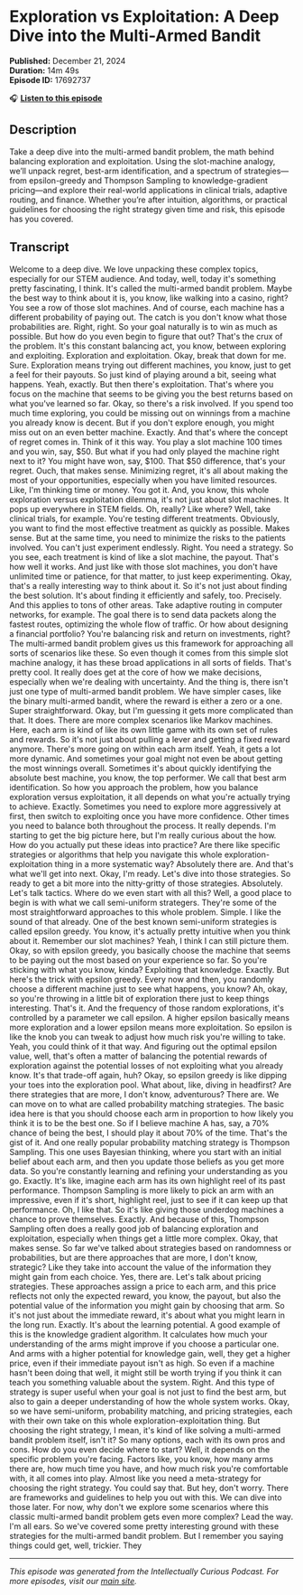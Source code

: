 # Exploration vs Exploitation: A Deep Dive into the Multi-Armed Bandit

**Published:** December 21, 2024  
**Duration:** 14m 49s  
**Episode ID:** 17692737

🎧 **[Listen to this episode](https://intellectuallycurious.buzzsprout.com/2529712/episodes/17692737-exploration-vs-exploitation-a-deep-dive-into-the-multi-armed-bandit)**

## Description

Take a deep dive into the multi-armed bandit problem, the math behind balancing exploration and exploitation. Using the slot-machine analogy, we’ll unpack regret, best-arm identification, and a spectrum of strategies—from epsilon-greedy and Thompson Sampling to knowledge-gradient pricing—and explore their real-world applications in clinical trials, adaptive routing, and finance. Whether you’re after intuition, algorithms, or practical guidelines for choosing the right strategy given time and risk, this episode has you covered.

## Transcript

Welcome to a deep dive. We love unpacking these complex topics, especially for our STEM audience. And today, well, today it's something pretty fascinating, I think. It's called the multi-armed bandit problem. Maybe the best way to think about it is, you know, like walking into a casino, right? You see a row of those slot machines. And of course, each machine has a different probability of paying out. The catch is you don't know what those probabilities are. Right, right. So your goal naturally is to win as much as possible. But how do you even begin to figure that out? That's the crux of the problem. It's this constant balancing act, you know, between exploring and exploiting. Exploration and exploitation. Okay, break that down for me. Sure. Exploration means trying out different machines, you know, just to get a feel for their payouts. So just kind of playing around a bit, seeing what happens. Yeah, exactly. But then there's exploitation. That's where you focus on the machine that seems to be giving you the best returns based on what you've learned so far. Okay, so there's a risk involved. If you spend too much time exploring, you could be missing out on winnings from a machine you already know is decent. But if you don't explore enough, you might miss out on an even better machine. Exactly. And that's where the concept of regret comes in. Think of it this way. You play a slot machine 100 times and you win, say, $50. But what if you had only played the machine right next to it? You might have won, say, $100. That $50 difference, that's your regret. Ouch, that makes sense. Minimizing regret, it's all about making the most of your opportunities, especially when you have limited resources. Like, I'm thinking time or money. You got it. And, you know, this whole exploration versus exploitation dilemma, it's not just about slot machines. It pops up everywhere in STEM fields. Oh, really? Like where? Well, take clinical trials, for example. You're testing different treatments. Obviously, you want to find the most effective treatment as quickly as possible. Makes sense. But at the same time, you need to minimize the risks to the patients involved. You can't just experiment endlessly. Right. You need a strategy. So you see, each treatment is kind of like a slot machine, the payout. That's how well it works. And just like with those slot machines, you don't have unlimited time or patience, for that matter, to just keep experimenting. Okay, that's a really interesting way to think about it. So it's not just about finding the best solution. It's about finding it efficiently and safely, too. Precisely. And this applies to tons of other areas. Take adaptive routing in computer networks, for example. The goal there is to send data packets along the fastest routes, optimizing the whole flow of traffic. Or how about designing a financial portfolio? You're balancing risk and return on investments, right? The multi-armed bandit problem gives us this framework for approaching all sorts of scenarios like these. So even though it comes from this simple slot machine analogy, it has these broad applications in all sorts of fields. That's pretty cool. It really does get at the core of how we make decisions, especially when we're dealing with uncertainty. And the thing is, there isn't just one type of multi-armed bandit problem. We have simpler cases, like the binary multi-armed bandit, where the reward is either a zero or a one. Super straightforward. Okay, but I'm guessing it gets more complicated than that. It does. There are more complex scenarios like Markov machines. Here, each arm is kind of like its own little game with its own set of rules and rewards. So it's not just about pulling a lever and getting a fixed reward anymore. There's more going on within each arm itself. Yeah, it gets a lot more dynamic. And sometimes your goal might not even be about getting the most winnings overall. Sometimes it's about quickly identifying the absolute best machine, you know, the top performer. We call that best arm identification. So how you approach the problem, how you balance exploration versus exploitation, it all depends on what you're actually trying to achieve. Exactly. Sometimes you need to explore more aggressively at first, then switch to exploiting once you have more confidence. Other times you need to balance both throughout the process. It really depends. I'm starting to get the big picture here, but I'm really curious about the how. How do you actually put these ideas into practice? Are there like specific strategies or algorithms that help you navigate this whole exploration-exploitation thing in a more systematic way? Absolutely there are. And that's what we'll get into next. Okay, I'm ready. Let's dive into those strategies. So ready to get a bit more into the nitty-gritty of those strategies. Absolutely. Let's talk tactics. Where do we even start with all this? Well, a good place to begin is with what we call semi-uniform strategers. They're some of the most straightforward approaches to this whole problem. Simple. I like the sound of that already. One of the best known semi-uniform strategies is called epsilon greedy. You know, it's actually pretty intuitive when you think about it. Remember our slot machines? Yeah, I think I can still picture them. Okay, so with epsilon greedy, you basically choose the machine that seems to be paying out the most based on your experience so far. So you're sticking with what you know, kinda? Exploiting that knowledge. Exactly. But here's the trick with epsilon greedy. Every now and then, you randomly choose a different machine just to see what happens, you know? Ah, okay, so you're throwing in a little bit of exploration there just to keep things interesting. That's it. And the frequency of those random explorations, it's controlled by a parameter we call epsilon. A higher epsilon basically means more exploration and a lower epsilon means more exploitation. So epsilon is like the knob you can tweak to adjust how much risk you're willing to take. Yeah, you could think of it that way. And figuring out the optimal epsilon value, well, that's often a matter of balancing the potential rewards of exploration against the potential losses of not exploiting what you already know. It's that trade-off again, huh? Okay, so epsilon greedy is like dipping your toes into the exploration pool. What about, like, diving in headfirst? Are there strategies that are more, I don't know, adventurous? There are. We can move on to what are called probability matching strategies. The basic idea here is that you should choose each arm in proportion to how likely you think it is to be the best one. So if I believe machine A has, say, a 70% chance of being the best, I should play it about 70% of the time. That's the gist of it. And one really popular probability matching strategy is Thompson Sampling. This one uses Bayesian thinking, where you start with an initial belief about each arm, and then you update those beliefs as you get more data. So you're constantly learning and refining your understanding as you go. Exactly. It's like, imagine each arm has its own highlight reel of its past performance. Thompson Sampling is more likely to pick an arm with an impressive, even if it's short, highlight reel, just to see if it can keep up that performance. Oh, I like that. So it's like giving those underdog machines a chance to prove themselves. Exactly. And because of this, Thompson Sampling often does a really good job of balancing exploration and exploitation, especially when things get a little more complex. Okay, that makes sense. So far we've talked about strategies based on randomness or probabilities, but are there approaches that are more, I don't know, strategic? Like they take into account the value of the information they might gain from each choice. Yes, there are. Let's talk about pricing strategies. These approaches assign a price to each arm, and this price reflects not only the expected reward, you know, the payout, but also the potential value of the information you might gain by choosing that arm. So it's not just about the immediate reward, it's about what you might learn in the long run. Exactly. It's about the learning potential. A good example of this is the knowledge gradient algorithm. It calculates how much your understanding of the arms might improve if you choose a particular one. And arms with a higher potential for knowledge gain, well, they get a higher price, even if their immediate payout isn't as high. So even if a machine hasn't been doing that well, it might still be worth trying if you think it can teach you something valuable about the system. Right. And this type of strategy is super useful when your goal is not just to find the best arm, but also to gain a deeper understanding of how the whole system works. Okay, so we have semi-uniform, probability matching, and pricing strategies, each with their own take on this whole exploration-exploitation thing. But choosing the right strategy, I mean, it's kind of like solving a multi-armed bandit problem itself, isn't it? So many options, each with its own pros and cons. How do you even decide where to start? Well, it depends on the specific problem you're facing. Factors like, you know, how many arms there are, how much time you have, and how much risk you're comfortable with, it all comes into play. Almost like you need a meta-strategy for choosing the right strategy. You could say that. But hey, don't worry. There are frameworks and guidelines to help you out with this. We can dive into those later. For now, why don't we explore some scenarios where this classic multi-armed bandit problem gets even more complex? Lead the way. I'm all ears. So we've covered some pretty interesting ground with these strategies for the multi-armed bandit problem. But I remember you saying things could get, well, trickier. They

---
*This episode was generated from the Intellectually Curious Podcast. For more episodes, visit our [main site](https://intellectuallycurious.buzzsprout.com).*
